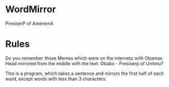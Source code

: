 WordMirror
==========

PresiserP of AmeremA

Rules
=====

Do you remember those Memes which were on the internetz with Obamas Head mirrored from the middle with the text:
Obabo - Presiserp of Unitinu?

This is a program, which takes a sentence and mirrors the first half of each word, except words with less than 3 characters.


